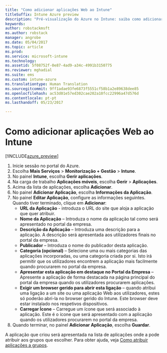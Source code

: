```yaml
---
title: "Como adicionar aplicações Web ao Intune"
titleSuffix: Intune Azure preview
description: "Pré-visualização do Azure no Intune: saiba como adicionar aplicações Web ao Intune."
keywords: 
author: robstackmsft
ms.author: robstack
manager: angrobe
ms.date: 05/04/2017
ms.topic: article
ms.prod: 
ms.service: microsoft-intune
ms.technology: 
ms.assetid: 5f08752f-0e87-4ad9-a34c-4991b3150775
ms.reviewer: mghadial
ms.suite: ems
ms.custom: intune-azure
ms.translationtype: Human Translation
ms.sourcegitcommit: 9ff1adae93fe6873f5551cf58b1a2e89638dee85
ms.openlocfilehash: ac53d01e57ed302cae202a10fcc22996a47d576d
ms.contentlocale: pt-pt
ms.lasthandoff: 05/23/2017

---
```


# <a name="how-to-add-web-apps-to-microsoft-intune"></a>Como adicionar aplicações Web ao Intune

[!INCLUDE[azure_preview](./includes/azure_preview.md)]

1. Inicie sessão no portal do Azure.
2. Escolha **Mais Serviços** > **Monitorização + Gestão** > **Intune**.
3. No painel **Intune**, escolha **Gerir aplicações**.
4. Na carga de trabalho **Aplicações móveis**, escolha **Gerir** > **Aplicações**.
5. Acima da lista de aplicações, escolha **Adicionar**.
6. No painel **Adicionar Aplicação**, escolha **Informações da Aplicação**.
7. No painel **Editar Aplicação**, configure as informações seguintes. Quando tiver terminado, clique em **Adicionar**:
    - **URL da Aplicação** - introduza o URL do site que aloja a aplicação que quer atribuir.
    - **Nome da Aplicação** – Introduza o nome da aplicação tal como será apresentado no portal da empresa.
    - **Descrição da Aplicação** – Introduza uma descrição para a aplicação. A descrição será apresentada aos utilizadores finais no portal da empresa.
    - **Publicador** – Introduza o nome do publicador desta aplicação.
    - **Categoria (opcional)** – Selecione uma ou mais categorias das aplicações incorporadas, ou uma categoria criada por si. Isto irá permitir que os utilizadores encontrem a aplicação mais facilmente quando procurarem no portal da empresa.
    - **Apresentar esta aplicação em destaque no Portal da Empresa** – Apresente a aplicação de forma destacada na página principal do portal da empresa quando os utilizadores procurarem aplicações.
    - **Exigir um browser gerido para abrir esta ligação** – quando atribui uma ligação a um site ou uma aplicação Web aos utilizadores, estes só poderão abri-la no browser gerido do Intune. Este browser deve estar instalado nos respetivos dispositivos.
    - **Carregar Ícone** – Carregue um ícone que será associado à aplicação. Este é o ícone que será apresentado com a aplicação quando os utilizadores procurarem no portal da empresa.
8. Quando terminar, no painel **Adicionar Aplicação**, escolha **Guardar**.

A aplicação que criou será apresentada na lista de aplicações onde a pode atribuir aos grupos que escolher. Para obter ajuda, veja [Como atribuir aplicações a grupos](apps-deploy.md).
